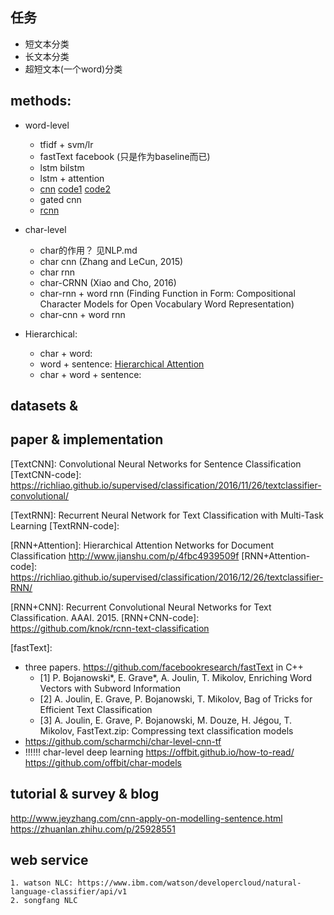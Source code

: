 

## 任务

* 短文本分类
* 长文本分类
* 超短文本(一个word)分类


## methods:



- word-level
    - tfidf + svm/lr
    - fastText facebook (只是作为baseline而已)
    - lstm bilstm
    - lstm + attention
    - [cnn](TextCNN)  [code1](TextCNN-code) [code2](TextCNN-code)
    - gated cnn
    - [rcnn](RNN+CNN)

- char-level
    - char的作用？ 见NLP.md
    - char cnn  (Zhang and LeCun, 2015)
    - char rnn
    - char-CRNN (Xiao and Cho, 2016)
    - char-rnn + word rnn (Finding Function in Form: Compositional Character Models for Open Vocabulary Word Representation)  
    - char-cnn + word rnn
- Hierarchical:
    - char + word:
    - word + sentence: [Hierarchical Attention]([RNN+Attention])
    - char + word + sentence:




## datasets &

[IMDB movie reviews]: https://www.kaggle.com/c/word2vec-nlp-tutorial/data  





## paper & implementation

[TextCNN]: Convolutional Neural Networks for Sentence Classification
[TextCNN-code]: https://richliao.github.io/supervised/classification/2016/11/26/textclassifier-convolutional/


[TextRNN]: Recurrent Neural Network for Text Classification with Multi-Task Learning
[TextRNN-code]:

[RNN+Attention]: Hierarchical Attention Networks for Document Classification
http://www.jianshu.com/p/4fbc4939509f
[RNN+Attention-code]: https://richliao.github.io/supervised/classification/2016/12/26/textclassifier-RNN/


[RNN+CNN]: Recurrent Convolutional Neural Networks for Text Classification. AAAI. 2015.
[RNN+CNN-code]: https://github.com/knok/rcnn-text-classification

[fastText]:
* three papers.  https://github.com/facebookresearch/fastText  in C++
    * [1] P. Bojanowski*, E. Grave*, A. Joulin, T. Mikolov, Enriching Word Vectors with Subword Information
    * [2] A. Joulin, E. Grave, P. Bojanowski, T. Mikolov, Bag of Tricks for Efficient Text Classification
    * [3] A. Joulin, E. Grave, P. Bojanowski, M. Douze, H. Jégou, T. Mikolov, FastText.zip: Compressing text classification models
* https://github.com/scharmchi/char-level-cnn-tf
* !!!!!! char-level deep learning  https://offbit.github.io/how-to-read/    https://github.com/offbit/char-models






## tutorial & survey & blog

http://www.jeyzhang.com/cnn-apply-on-modelling-sentence.html
https://zhuanlan.zhihu.com/p/25928551


## web service

    1. watson NLC: https://www.ibm.com/watson/developercloud/natural-language-classifier/api/v1
    2. songfang NLC
